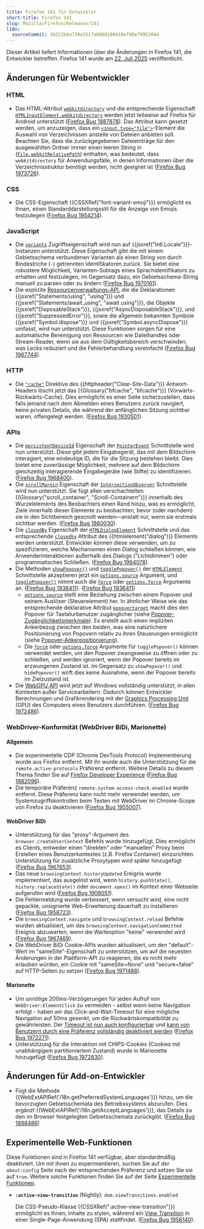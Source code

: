 ```yaml
---
title: Firefox 141 für Entwickler
short-title: Firefox 141
slug: Mozilla/Firefox/Releases/141
l10n:
  sourceCommit: 36522b6e730a3517a0060106610ef00e79953044
---
```


Dieser Artikel liefert Informationen über die Änderungen in Firefox 141, die Entwickler betreffen.
Firefox 141 wurde am [22. Juli 2025](https://whattrainisitnow.com/release/?version=141) veröffentlicht.

## Änderungen für Webentwickler

### HTML

- Das HTML-Attribut [`webkitdirectory`](/de/docs/Web/HTML/Reference/Elements/input/file#webkitdirectory) und die entsprechende Eigenschaft [`HTMLInputElement.webkitdirectory`](/de/docs/Web/API/HTMLInputElement/webkitdirectory) werden jetzt teilweise auf Firefox für Android unterstützt ([Firefox Bug 1887878](https://bugzil.la/1887878)).
  Das Attribut kann gesetzt werden, um anzuzeigen, dass ein [`<input type="file">`](/de/docs/Web/HTML/Reference/Elements/input/file)-Element die Auswahl von Verzeichnissen anstelle von Dateien anbieten soll.
  Beachten Sie, dass die zurückgegebenen Dateieinträge für den ausgewählten Ordner immer einen leeren String in ([`File.webkitRelativePath`](/de/docs/Web/API/File/webkitRelativePath)) enthalten, was bedeutet, dass `webkitdirectory` für Anwendungsfälle, in denen Informationen über die Verzeichnisstruktur benötigt werden, nicht geeignet ist ([Firefox Bug 1973726](https://bugzil.la/1973726)).

### CSS

- Die CSS-Eigenschaft {{CSSXRef("font-variant-emoji")}} ermöglicht es Ihnen, einen Standarddarstellungsstil für die Anzeige von Emojis festzulegen ([Firefox Bug 1954214](https://bugzil.la/1954214)).

### JavaScript

- Die [`variants`](/de/docs/Web/JavaScript/Reference/Global_Objects/Intl/Locale/variants) Zugriffseigenschaft wird nun auf {{jsxref("Intl.Locale")}}-Instanzen unterstützt.
  Diese Eigenschaft gibt die mit einem Gebietsschema verbundenen Varianten als einen String von durch Bindestriche (`-`) getrennten Identifikatoren zurück.
  Sie bietet eine robustere Möglichkeit, Varianten-Subtags eines Sprachidentifikators zu erhalten und festzulegen, im Gegensatz dazu, ein Gebietsschema-String manuell zu parsen oder zu ändern ([Firefox Bug 1970161](https://bugzil.la/1970161)).
- Die explizite [Ressourcenverwaltungs-API](/de/docs/Web/JavaScript/Guide/Resource_management), die die Deklarationen {{jsxref("Statements/using", "using")}} und {{jsxref("Statements/await_using", "await using")}}, die Objekte {{jsxref("DisposableStack")}}, {{jsxref("AsyncDisposableStack")}}, und {{jsxref("SuppressedError")}}, sowie die allgemein bekannten Symbole {{jsxref("Symbol.dispose")}} und {{jsxref("Symbol.asyncDispose")}} umfasst, wird nun unterstützt. Diese Funktionen sorgen für eine automatische Bereinigung von Ressourcen wie Dateihandles oder Stream-Reader, wenn sie aus dem Gültigkeitsbereich verschwinden, was Lecks reduziert und die Fehlerbehandlung vereinfacht ([Firefox Bug 1967744](https://bugzil.la/1967744)).

### HTTP

- Die [`"cache"`](/de/docs/Web/HTTP/Reference/Headers/Clear-Site-Data#cache) Direktive des {{httpheader("Clear-Site-Data")}} Antwort-Headers löscht jetzt das {{Glossary("bfcache", "bfcache")}} (Vorwärts-Rückwärts-Cache).
  Dies ermöglicht es einer Seite sicherzustellen, dass falls jemand nach dem Abmelden eines Benutzers zurück navigiert, keine privaten Details, die während der anfänglichen Sitzung sichtbar waren, offengelegt werden. ([Firefox Bug 1930501](https://bugzil.la/1930501)).

### APIs

- Die [`persistentDeviceId`](/de/docs/Web/API/PointerEvent/persistentDeviceId) Eigenschaft der [`PointerEvent`](/de/docs/Web/API/PointerEvent) Schnittstelle wird nun unterstützt. Diese gibt jedem Eingabegerät, das mit dem Bildschirm interagiert, eine eindeutige ID, die für die Sitzung bestehen bleibt. Dies bietet eine zuverlässige Möglichkeit, mehrere auf dem Bildschirm gleichzeitig interagierende Eingabegeräte (wie Stifte) zu identifizieren. ([Firefox Bug 1968400](https://bugzil.la/1968400)).
- Die [`scrollMargin`](/de/docs/Web/API/IntersectionObserver/scrollMargin) Eigenschaft der [`IntersectionObserver`](/de/docs/Web/API/IntersectionObserver) Schnittstelle wird nun unterstützt. Sie fügt allen verschachtelten {{Glossary("scroll_container", "Scroll-Containern")}} innerhalb des Wurzelelements des Beobachters einen Rand hinzu, was es ermöglicht, Ziele innerhalb dieser Elemente zu beobachten, bevor (oder nachdem) sie in den Sichtbereich gescrollt werden—anstatt nur, wenn sie erstmals sichtbar werden. ([Firefox Bug 1860030](https://bugzil.la/1860030)).
- Die [`closedBy`](/de/docs/Web/API/HTMLDialogElement/closedBy) Eigenschaft der [`HTMLDialogElement`](/de/docs/Web/API/HTMLDialogElement) Schnittstelle und das entsprechende [`closedby`](/de/docs/Web/HTML/Reference/Elements/dialog#closedby) Attribut des {{htmlelement("dialog")}} Elements werden unterstützt.
  Entwickler können diese verwenden, um zu spezifizieren, welche Mechanismen einen Dialog schließen können, wie Anwenderinteraktionen außerhalb des Dialogs ("Lichtdimmen") oder programmatisches Schließen.
  ([Firefox Bug 1964078](https://bugzil.la/1964078)).
- Die Methoden [`showPopover()`](/de/docs/Web/API/HTMLElement/showPopover) und [`togglePopover()`](/de/docs/Web/API/HTMLElement/togglePopover) der [`HTMLElement`](/de/docs/Web/API/HTMLElement) Schnittstelle akzeptieren jetzt ein [`options.source`](/de/docs/Web/API/HTMLElement/showPopover#source) Argument, und [`togglePopover()`](/de/docs/Web/API/HTMLElement/togglePopover) nimmt auch die [`force`](/de/docs/Web/API/HTMLElement/togglePopover#force) oder [`options.force`](/de/docs/Web/API/HTMLElement/togglePopover#force_2) Argumente an. ([Firefox Bug 1936411](https://bugzil.la/1936411)).
  ([Firefox Bug 1936411](https://bugzil.la/1936411))
  - [`options.source`](/de/docs/Web/API/HTMLElement/showPopover#source) stellt eine Beziehung zwischen einem Popover und seinem Auslöser (Steuerelement) her.
    In ähnlicher Weise wie das entsprechende deklarative Attribut [`popovertarget`](/de/docs/Web/HTML/Reference/Elements/button#popovertarget) macht dies den Popover für Tastaturbenutzer zugänglicher (siehe [Popover-Zugänglichkeitsmerkmale](/de/docs/Web/API/Popover_API/Using#popover_accessibility_features)). Es erstellt auch einen impliziten Ankerbezug zwischen den beiden, was eine natürlichere Positionierung von Popovern relativ zu ihren Steuerungen ermöglicht (siehe [Popover-Ankerpositionierung](/de/docs/Web/API/Popover_API/Using#popover_anchor_positioning)).
  - Die [`force`](/de/docs/Web/API/HTMLElement/togglePopover#force) oder [`options.force`](/de/docs/Web/API/HTMLElement/togglePopover#force_2) Argumente für `togglePopover()` können verwendet werden, um den Popover zwangsweise zu öffnen oder zu schließen, und werden ignoriert, wenn der Popover bereits im erzwungenen Zustand ist.
    Im Gegensatz zu `showPopover()` und `hidePopover()` wirft dies keine Ausnahme, wenn der Popover bereits im Zielzustand ist.
- Die [WebGPU API](/de/docs/Web/API/WebGPU_API) wird jetzt auf Windows vollständig unterstützt, in allen Kontexten außer Servicearbeitern. Dadurch können Entwickler Berechnungen und Grafikrendering mit der [Graphics Processing Unit](https://en.wikipedia.org/wiki/Graphics_Processing_Unit) (GPU) des Computers eines Benutzers durchführen. ([Firefox Bug 1972486](https://bugzil.la/1972486)).

### WebDriver-Konformität (WebDriver BiDi, Marionette)

#### Allgemein

- Die experimentelle CDP (Chrome DevTools Protocol) Implementierung wurde aus Firefox entfernt. Mit ihr wurde auch die Unterstützung für die `remote.active-protocols` Präferenz entfernt. Weitere Details zu diesem Thema finden Sie auf [Firefox Developer Experience](https://fxdx.dev/cdp-retirement-in-firefox/) ([Firefox Bug 1882096](https://bugzil.la/1882096)).
- Die temporäre Präferenz `remote.system-access-check.enabled` wurde entfernt. Diese Präferenz kann nicht mehr verwendet werden, um Systemzugriffskontrollen beim Testen mit WebDriver im Chrome-Scope von Firefox zu deaktivieren ([Firefox Bug 1955007](https://bugzil.la/1955007)).

#### WebDriver BiDi

- Unterstützung für das "proxy"-Argument des `browser.createUserContext` Befehls wurde hinzugefügt. Dies ermöglicht es Clients, entweder einen "direkten" oder "manuellen" Proxy beim Erstellen eines Benutzerkontextes (z.B. Firefox Container) einzurichten. Unterstützung für zusätzliche Proxytypen wird später hinzugefügt ([Firefox Bug 1967653](https://bugzil.la/1967653)).
- Das neue `browsingContext.historyUpdated` Ereignis wurde implementiert, das ausgelöst wird, wenn `history.pushState()`, `history.replaceState()` oder `document.open()` im Kontext einer Webseite aufgerufen wird ([Firefox Bug 1906051](https://bugzil.la/1906051)).
- Die Fehlermeldung wurde verbessert, wenn versucht wird, eine nicht gepackte, unsignierte Web-Erweiterung dauerhaft zu installieren ([Firefox Bug 1958723](https://bugzil.la/1958723)).
- Die `browsingContext.navigate` und `browsingContext.reload` Befehle wurden aktualisiert, um das `browsingContext.navigationCommitted` Ereignis abzuwarten, wenn die Warteoption "keine" verwendet wird ([Firefox Bug 1967469](https://bugzil.la/1967469)).
- Die WebDriver BiDi Cookie-APIs wurden aktualisiert, um den "default"-Wert im "sameSite"-Eigenschaft zu unterstützen, um auf die neuesten Änderungen in der Plattform-API zu reagieren, die es nicht mehr erlauben würden, ein Cookie mit "sameSite=None" und "secure=false" auf HTTP-Seiten zu setzen ([Firefox Bug 1971488](https://bugzil.la/1971488)).

#### Marionette

- Um unnötige 200ms-Verzögerungen für jeden Aufruf von `WebDriver:ElementClick` zu vermeiden - selbst wenn keine Navigation erfolgt - haben wir das Click-and-Wait-Timeout für eine mögliche Navigation auf 50ms gesenkt, um die Rückwärtskompatibilität zu gewährleisten. Der [Timeout ist nun auch konfigurierbar](https://firefox-source-docs.mozilla.org/testing/marionette/Prefs.html#marionette-navigate-after-click-timeout) und [kann von Benutzern durch eine Präferenz vollständig deaktiviert werden](https://firefox-source-docs.mozilla.org/testing/marionette/Prefs.html#marionette-navigate-after-click-enabled) ([Firefox Bug 1972271](https://bugzil.la/1972271)).
- Unterstützung für die Interaktion mit CHIPS-Cookies (Cookies mit unabhängigem partitioniertem Zustand) wurde in Marionette hinzugefügt ([Firefox Bug 1972830](https://bugzil.la/1972830)).

## Änderungen für Add-on-Entwickler

- Fügt die Methode {{WebExtAPIRef('i18n.getPreferredSystemLanguages')}} hinzu, um die bevorzugten Gebietsschemata des Betriebssystems abzurufen. Dies ergänzt {{WebExtAPIRef('i18n.getAcceptLanguages')}}, das Details zu den im Browser festgelegten Gebietsschemata zurückgibt. ([Firefox Bug 1888486](https://bugzil.la/1888486))

## Experimentelle Web-Funktionen

Diese Funktionen sind in Firefox 141 verfügbar, aber standardmäßig deaktiviert.
Um mit ihnen zu experimentieren, suchen Sie auf der `about:config` Seite nach der entsprechenden Präferenz und setzen Sie sie auf `true`.
Weitere solche Funktionen finden Sie auf der Seite [Experimentelle Funktionen](/de/docs/Mozilla/Firefox/Experimental_features).

- **`:active-view-transition`** (Nightly): `dom.viewTransitions.enabled`

  Die CSS-Pseudo-Klasse {{CSSXRef(":active-view-transition")}} ermöglicht es Ihnen, Inhalte zu stylen, während ein [View Transition](/de/docs/Web/API/View_Transition_API) in einer Single-Page-Anwendung (SPA) stattfindet. ([Firefox Bug 1956140](https://bugzil.la/1956140)).
